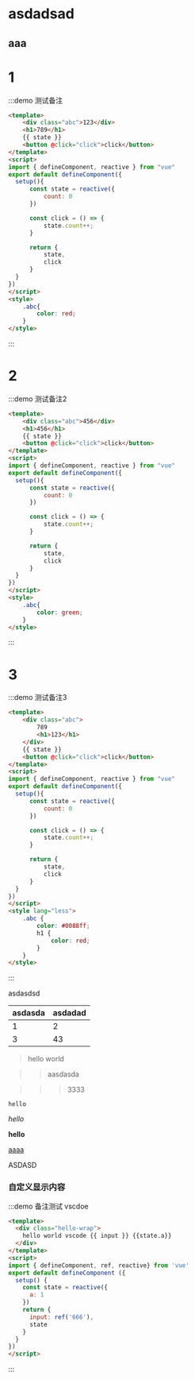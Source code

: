# asdadsad

## aaa

# 1

:::demo 测试备注

```html
<template>
    <div class="abc">123</div>
    <h1>789</h1>
    {{ state }}
    <button @click="click">click</button>
</template>
<script>
import { defineComponent, reactive } from "vue"
export default defineComponent({
  setup(){
      const state = reactive({
          count: 0
      })

      const click = () => {
          state.count++;
      }

      return {
          state,
          click
      }
  }
})
</script>
<style>
    .abc{
        color: red;
    }
</style>
```
:::

# 2

:::demo 测试备注2

```html
<template>
    <div class="abc">456</div>
    <h1>456</h1>
    {{ state }}
    <button @click="click">click</button>
</template>
<script>
import { defineComponent, reactive } from "vue"
export default defineComponent({
  setup(){
      const state = reactive({
          count: 0
      })

      const click = () => {
          state.count++;
      }

      return {
          state,
          click
      }
  }
})
</script>
<style>
    .abc{
        color: green;
    }
</style>
```
:::

# 3

:::demo 测试备注3

```html
<template>
    <div class="abc">
        789
        <h1>123</h1>
    </div>
    {{ state }}
    <button @click="click">click</button>
</template>
<script>
import { defineComponent, reactive } from "vue"
export default defineComponent({
  setup(){
      const state = reactive({
          count: 0
      })

      const click = () => {
          state.count++;
      }

      return {
          state,
          click
      }
  }
})
</script>
<style lang="less">
    .abc {
        color: #0088ff;
        h1 {
            color: red;
        }
    }
</style>
```
:::

asdasdsd

|asdasda|asdadad|
|-------|-------|
|1|2|
|3|43|

> hello world

>> aasdasda

>>> 3333


`hello`

_hello_

__hello__


[aaaa](https://www.baidu.com/)

ASDASD

### 自定义显示内容
:::demo 备注测试 vscdoe

```html
<template>
  <div class="hello-wrap">
    hello world vscode {{ input }} {{state.a}}
  </div>
</template>
<script>
import { defineComponent, ref, reactive} from 'vue'
export default defineComponent ({
  setup() {
    const state = reactive({
      a: 1
    })
    return {
      input: ref('666'),
      state
    }
  }
})
</script>
```
:::
